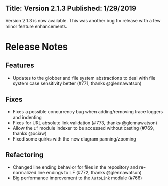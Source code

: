 Title: Version 2.1.3
Published: 1/29/2019
---
Version 2.1.3 is now available. This was another bug fix release with a few minor feature enhancements.

# Release Notes

## Features

- Updates to the globber and file system abstractions to deal with file system case sensitivity better (#771, thanks @glennawatson)

## Fixes

- Fixes a possible concurrency bug when adding/removing trace loggers and indenting
- Fixes for URL absolute link validation (#773, thanks @glennawatson)
- Allow the `If` module indexer to be accessed without casting (#769, thanks @ociaw)
- Fixed some quirks with the new diagram panning/zooming

## Refactoring

- Changed line ending behavior for files in the repository and re-normalized line endings to LF (#772, thanks @glennawatson)
- Big performance improvement to the `AutoLink` module (#766)